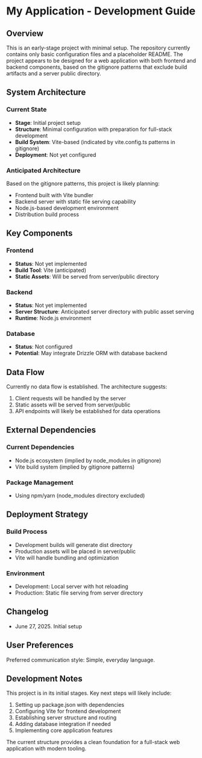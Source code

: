 # My Application - Development Guide

## Overview

This is an early-stage project with minimal setup. The repository currently contains only basic configuration files and a placeholder README. The project appears to be designed for a web application with both frontend and backend components, based on the gitignore patterns that exclude build artifacts and a server public directory.

## System Architecture

### Current State
- **Stage**: Initial project setup
- **Structure**: Minimal configuration with preparation for full-stack development
- **Build System**: Vite-based (indicated by vite.config.ts patterns in gitignore)
- **Deployment**: Not yet configured

### Anticipated Architecture
Based on the gitignore patterns, this project is likely planning:
- Frontend built with Vite bundler
- Backend server with static file serving capability
- Node.js-based development environment
- Distribution build process

## Key Components

### Frontend
- **Status**: Not yet implemented
- **Build Tool**: Vite (anticipated)
- **Static Assets**: Will be served from server/public directory

### Backend
- **Status**: Not yet implemented
- **Server Structure**: Anticipated server directory with public asset serving
- **Runtime**: Node.js environment

### Database
- **Status**: Not configured
- **Potential**: May integrate Drizzle ORM with database backend

## Data Flow

Currently no data flow is established. The architecture suggests:
1. Client requests will be handled by the server
2. Static assets will be served from server/public
3. API endpoints will likely be established for data operations

## External Dependencies

### Current Dependencies
- Node.js ecosystem (implied by node_modules in gitignore)
- Vite build system (implied by gitignore patterns)

### Package Management
- Using npm/yarn (node_modules directory excluded)

## Deployment Strategy

### Build Process
- Development builds will generate dist directory
- Production assets will be placed in server/public
- Vite will handle bundling and optimization

### Environment
- Development: Local server with hot reloading
- Production: Static file serving from server directory

## Changelog

- June 27, 2025. Initial setup

## User Preferences

Preferred communication style: Simple, everyday language.

## Development Notes

This project is in its initial stages. Key next steps will likely include:
1. Setting up package.json with dependencies
2. Configuring Vite for frontend development
3. Establishing server structure and routing
4. Adding database integration if needed
5. Implementing core application features

The current structure provides a clean foundation for a full-stack web application with modern tooling.